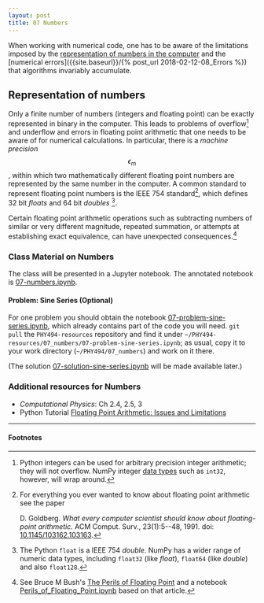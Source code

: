 ```yaml
---
layout: post
title: 07 Numbers
---
```


When working with numerical code, one has to be aware of the
limitations imposed by the
[representation of numbers in the computer](#representation-of-numbers)
and the [numerical errors]({{site.baseurl}}/{% post_url
2018-02-12-08_Errors %}) that algorithms invariably accumulate.

## Representation of numbers

Only a finite number of numbers (integers and floating point) can be
exactly represented in binary in the computer. This leads to problems
of overflow[^1] and underflow and errors in floating point arithmetic that
one needs to be aware of for numerical calculations. In particular,
there is a *machine precision* $$\epsilon_m$$, within which two
mathematically different floating point numbers are represented by the
same number in the computer. A common standard to represent floating
point numbers is the IEEE 754 standard[^2], which defines 32 bit *floats*
and 64 bit *doubles* [^3]. 

Certain floating point arithmetic operations such as subtracting
numbers of similar or very different magnitude, repeated summation, or
attempts at establishing exact equivalence, can have unexpected
consequences.[^4]


### Class Material on Numbers

The class will be presented in a Jupyter notebook. The annotated
notebook is
[07-numbers.ipynb]({{site.nbviewer.resources}}/07_numbers/07-numbers.ipynb).

#### Problem: Sine Series (Optional)
For one problem you should obtain the notebook
[07-problem-sine-series.ipynb]({{site.nbviewer.resources}}/07_numbers/07-problem-sine-series.ipynb),
which already contains part of the code you will need. `git pull` the
`PHY494-resources` repository and find it under
`~/PHY494-resources/07_numbers/07-problem-sine-series.ipynb`;
as usual, copy it to your work directory
(`~/PHY494/07_numbers`) and work on it there.

(The solution
[07-solution-sine-series.ipynb]({{site.nbviewer.resources}}/07_numbers/07-solution-sine-series.ipynb)
will be made available later.)

### Additional resources for Numbers

* _Computational Physics_: Ch 2.4, 2.5, 3
* Python Tutorial
[Floating Point Arithmetic: Issues and Limitations](https://docs.python.org/3/tutorial/floatingpoint.html)



------------------------------------------------------------

#### Footnotes

[^1]:

     Python integers can be used for arbitrary precision integer
     arithmetic; they will not overflow. NumPy integer
     [data types](http://docs.scipy.org/doc/numpy/user/basics.types.html)
     such as `int32`, however, will wrap around.

[^2]:

     For everything you ever wanted to know about floating point
     arithmetic see the paper

       D. Goldberg. *What every computer scientist should know about
       floating-point arithmetic.* ACM Comput. Surv.,
       23(1):5--48, 1991. doi:
       [10.1145/103162.103163](http://doi.org/10.1145/103162.103163).

[^3]:

     The Python `float` is a IEEE 754 *double*. NumPy has a wider
     range of numeric data types, including `float32` (like *float*),
     `float64` (like *double*) and also `float128`.

[^4]:

     See Bruce M Bush's
     [The Perils of Floating Point](http://www.lahey.com/float.htm)
     and a notebook
     [Perils_of_Floating_Point.ipynb]({{site.nbviewer.resources}}/07_numbers/Perils_of_Floating_Point.ipynb)
     based on that article.
